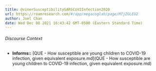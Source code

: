 ```yaml
---
title: @vinerSusceptibilitySARSCoV2Infection2020
url: https://roamresearch.com/#/app/megacoglab/page/M7jZGLEU2
author: Joel Chan
date: Wed Dec 08 2021 16:43:42 GMT-0500 (Eastern Standard Time)
---
```




###### Discourse Context

- **Informs::** [QUE - How susceptible are young children to COVID-19 infection, given equivalent exposure.md](QUE - How susceptible are young children to COVID-19 infection, given equivalent exposure.md)
